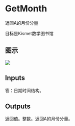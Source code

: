 # GetMonth

返回A的月份分量

目标是Kismet数学图书馆

## 图示

![]($-20221218-19491684.png)

## Inputs

答：日期时间结构。  

## Outputs

返回值。整数。返回A的月份分量。
